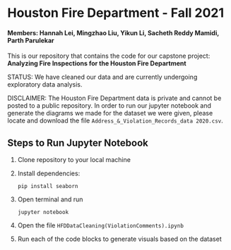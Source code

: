 # Houston Fire Department - Fall 2021
#### Members: Hannah Lei, Mingzhao Liu, Yikun Li, Sacheth Reddy Mamidi, Parth Parulekar

This is our repository that contains the code for our capstone project: <br /> **Analyzing Fire Inspections for the Houston Fire Department**

STATUS: We have cleaned our data and are currently undergoing exploratory data analysis. 

DISCLAIMER: The Houston Fire Department data is private and cannot be posted to a public repository. In order to run our jupyter notebook and generate the diagrams we made for the dataset we were given, please locate and download the file `Address_&_Violation_Records_data 2020.csv`.

## Steps to Run Jupyter Notebook 

1. Clone repository to your local machine
2. Install dependencies:

      ```
      pip install seaborn
      ```

3. Open terminal and run 
      ```
      jupyter notebook
      ```
5. Open the file `HFDDataCleaning(ViolationComments).ipynb` 
6. Run each of the code blocks to generate visuals based on the dataset
